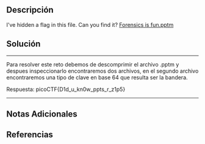 ## Descripción

I've hidden a flag in this file. Can you find it? [Forensics is fun.pptm](https://mercury.picoctf.net/static/9a7436948cc502e9cacf5bc84d2cccb5/Forensics%20is%20fun.pptm)
## Solución

***
Para resolver este reto debemos de descomprimir el archivo .pptm y despues inspeccionarlo encontraremos dos archivos, en el segundo archivo encontraremos una tipo de clave en base 64 que resulta ser la bandera.

Respuesta: picoCTF{D1d_u_kn0w_ppts_r_z1p5}
***
## Notas Adicionales

## Referencias